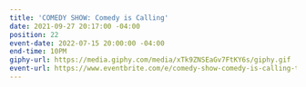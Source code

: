 ```yaml
---
title: 'COMEDY SHOW: Comedy is Calling'
date: 2021-09-27 20:17:00 -04:00
position: 22
event-date: 2022-07-15 20:00:00 -04:00
end-time: 10PM
giphy-url: https://media.giphy.com/media/xTk9ZNSEaGv7FtKY6s/giphy.gif
event-url: https://www.eventbrite.com/e/comedy-show-comedy-is-calling-tickets-373085758547
---
```


